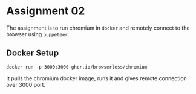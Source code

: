 # Assignment 02

The assignment is to run chromium in `docker` and remotely connect to the browser using `puppeteer`.

## Docker Setup

```
docker run -p 3000:3000 ghcr.io/browserless/chromium
```

It pulls the chromium docker image, runs it and gives remote connection over 3000 port.